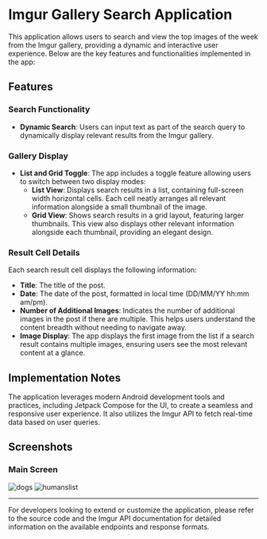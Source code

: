 # Imgur Gallery Search Application

This application allows users to search and view the top images of the week from the Imgur gallery, providing a dynamic and interactive user experience. Below are the key features and functionalities implemented in the app:

## Features

### Search Functionality
- **Dynamic Search**: Users can input text as part of the search query to dynamically display relevant results from the Imgur gallery.

### Gallery Display
- **List and Grid Toggle**: The app includes a toggle feature allowing users to switch between two display modes:
  - **List View**: Displays search results in a list, containing full-screen width horizontal cells. Each cell neatly arranges all relevant information alongside a small thumbnail of the image.
  - **Grid View**: Shows search results in a grid layout, featuring larger thumbnails. This view also displays other relevant information alongside each thumbnail, providing an elegant design.

### Result Cell Details
Each search result cell displays the following information:
- **Title**: The title of the post.
- **Date**: The date of the post, formatted in local time (DD/MM/YY hh:mm am/pm).
- **Number of Additional Images**: Indicates the number of additional images in the post if there are multiple. This helps users understand the content breadth without needing to navigate away.
- **Image Display**: The app displays the first image from the list if a search result contains multiple images, ensuring users see the most relevant content at a glance.

## Implementation Notes

The application leverages modern Android development tools and practices, including Jetpack Compose for the UI, to create a seamless and responsive user experience. It also utilizes the Imgur API to fetch real-time data based on user queries.

## Screenshots
### Main Screen
 
![dogs](https://github.com/ajay32/ImgurItemsMVVMCompose/assets/8002767/01aeb1f3-43ba-4626-90a7-c41574d9f637)
![humanslist](https://github.com/ajay32/ImgurItemsMVVMCompose/assets/8002767/dd6f8ac5-2ec9-4487-8484-39bb16afa131)

---

For developers looking to extend or customize the application, please refer to the source code and the Imgur API documentation for detailed information on the available endpoints and response formats.
